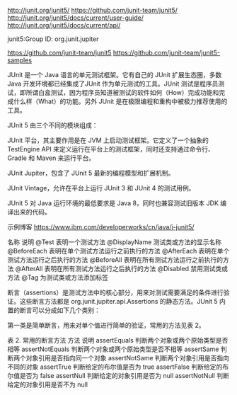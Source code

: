 http://junit.org/junit5/
https://github.com/junit-team/junit5/
http://junit.org/junit5/docs/current/user-guide/
http://junit.org/junit5/docs/current/api/

junit5:Group ID: org.junit.jupiter


https://github.com/junit-team/junit5
https://github.com/junit-team/junit5-samples



JUnit 是一个 Java 语言的单元测试框架。它有自己的 JUnit 扩展生态圈，多数 Java 开发环境都已经集成了JUnit 作为单元测试的工具。JUnit 测试是程序员测试，即所谓白盒测试，因为程序员知道被测试的软件如何（How）完成功能和完成什么样（What）的功能。另外 JUnit 是在极限编程和重构中被极力推荐使用的工具。

JUnit 5 由三个不同的模块组成：

JUnit 平台，其主要作用是在 JVM 上启动测试框架。它定义了一个抽象的 TestEngine API 来定义运行在平台上的测试框架，同时还支持通过命令行、Gradle 和 Maven 来运行平台。

JUnit Jupiter，包含了 JUnit 5 最新的编程模型和扩展机制。

JUnit Vintage，允许在平台上运行 JUnit 3 和 JUnit 4 的测试用例。

JUnit 5 对 Java 运行环境的最低要求是 Java 8，同时也兼容测试旧版本 JDK 编译出来的代码。



示例博客
https://www.ibm.com/developerworks/cn/java/j-junit5/


名称	说明
@Test	表明一个测试方法
@DisplayName	测试类或方法的显示名称
@BeforeEach	表明在单个测试方法运行之前执行的方法
@AfterEach	表明在单个测试方法运行之后执行的方法
@BeforeAll	表明在所有测试方法运行之前执行的方法
@AfterAll	表明在所有测试方法运行之后执行的方法
@Disabled	禁用测试类或方法
@Tag	为测试类或方法添加标签


断言（assertions）是测试方法中的核心部分，用来对测试需要满足的条件进行验证。这些断言方法都是 org.junit.jupiter.api.Assertions 的静态方法。JUnit 5 内置的断言可以分成如下几个类别：

第一类是简单断言，用来对单个值进行简单的验证，常用的方法见表 2。

表 2. 常用的断言方法
方法	说明
assertEquals	判断两个对象或两个原始类型是否相等
assertNotEquals	判断两个对象或两个原始类型是否不相等
assertSame	判断两个对象引用是否指向同一个对象
assertNotSame	判断两个对象引用是否指向不同的对象
assertTrue	判断给定的布尔值是否为 true
assertFalse	判断给定的布尔值是否为 false
assertNull	判断给定的对象引用是否为 null
assertNotNull	判断给定的对象引用是否不为 null














